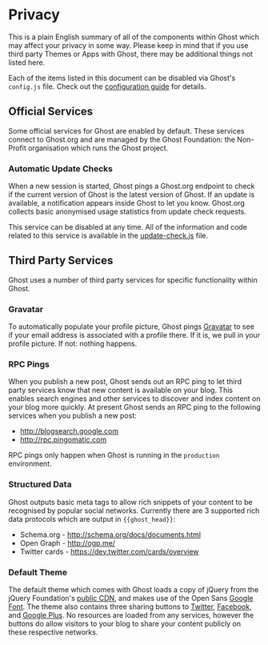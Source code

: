 # Privacy

This is a plain English summary of all of the components within Ghost which may affect your privacy in some way. Please keep in mind that if you use third party Themes or Apps with Ghost, there may be additional things not listed here.

Each of the items listed in this document can be disabled via Ghost's `config.js` file. Check out the [configuration guide](https://docs.ghost.org/v1.0.0/docs/configuring-ghost) for details.

## Official Services

Some official services for Ghost are enabled by default. These services connect to Ghost.org and are managed by the Ghost Foundation: the Non-Profit organisation which runs the Ghost project.


### Automatic Update Checks

When a new session is started, Ghost pings a Ghost.org endpoint to check if the current version of Ghost is the latest version of Ghost. If an update is available, a notification appears inside Ghost to let you know. Ghost.org collects basic anonymised usage statistics from update check requests.

This service can be disabled at any time. All of the information and code related to this service is available in the [update-check.js](https://github.com/TryGhost/Ghost/blob/master/core/server/update-check.js) file.


## Third Party Services

Ghost uses a number of third party services for specific functionality within Ghost.

### Gravatar

To automatically populate your profile picture, Ghost pings [Gravatar](http://gravatar.com) to see if your email address is associated with a profile there. If it is, we pull in your profile picture. If not: nothing happens.

### RPC Pings

When you publish a new post, Ghost sends out an RPC ping to let third party services know that new content is available on your blog. This enables search engines and other services to discover and index content on your blog more quickly. At present Ghost sends an RPC ping to the following services when you publish a new post:

- http://blogsearch.google.com
- http://rpc.pingomatic.com

RPC pings only happen when Ghost is running in the `production` environment.

### Structured Data

Ghost outputs basic meta tags to allow rich snippets of your content to be recognised by popular social networks. Currently there are 3 supported rich data protocols which are output in `{{ghost_head}}`:

- Schema.org - http://schema.org/docs/documents.html
- Open Graph - http://ogp.me/
- Twitter cards - https://dev.twitter.com/cards/overview

### Default Theme

The default theme which comes with Ghost loads a copy of jQuery from the jQuery Foundation's [public CDN](https://code.jquery.com/jquery-1.11.3.min.js), and makes use of the Open Sans [Google Font](https://www.google.com/fonts). The theme also contains three sharing buttons to [Twitter](http://twitter.com), [Facebook](http://facebook.com), and [Google Plus](http://plus.google.com). No resources are loaded from any services, however the buttons do allow visitors to your blog to share your content publicly on these respective networks.
